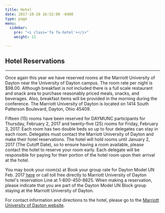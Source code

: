 ```yaml
---
title: Hotel
date: 2017-10-28 16:52:00 -0400
type: page
menu:
  sidebar:
    pre: "<i class='fa fa-hotel'></i>"
    weight: 11

---
```

## Hotel Reservations
---
Once again this year we have reserved rooms at the Marriott University of Dayton near the University of Dayton campus.
The room rate per night is $98.00.  Although breakfast is not included there is a full scale restaurant and snack area to purchase reasonably priced meals, snacks, and beverages.
Also, breakfast items will be provided in the morning during the conference.
The Marriott University of Dayton is located on 1414 South Patterson Boulevard, Dayton, Ohio  45409.


Fifteen (15) rooms have been reserved for DAYMUNC participants for Thursday, February 2, 2017 and twenty-five (25) rooms for Friday, February 3, 2017.
Each room has two double beds so up to four delegates can stay in each room.  Delegates must contact the Marriott  University of Dayton and make their hotel reservations.
The hotel will hold rooms until January 2, 2017 (The Cutoff Date), so to ensure having a room available, please contact the hotel to reserve your room early.
Each delegate will be responsible for paying for their portion of the hotel room upon their arrival at the hotel.

You may book your room(s) at Book your group rate for Dayton Model UN Feb. 2017 [here](http://www.marriott.com/meeting-event-hotels/group-corporate-travel/groupCorp.mi?resLinkData=Dayton%20Model%20UN%20Feb2017%5Edayoh%60undunda%6098.00%60USD%60false%606%602/2/17%602/4/17%6001/02/17&app=resvlink&stop_mobi=yes)
or call toll free directly to Marriott University of Dayton hotel's reservation Line at 1-800-450-8625.
When making a reservation, please indicate that you are part of the Dayton Model UN Block group staying at the Marriott University of Dayton.

For contact information and directions to the hotel, please go to the [Marriott University of Dayton website](http://www.marriott.com/hotels/travel/dayoh-dayton-marriott/).